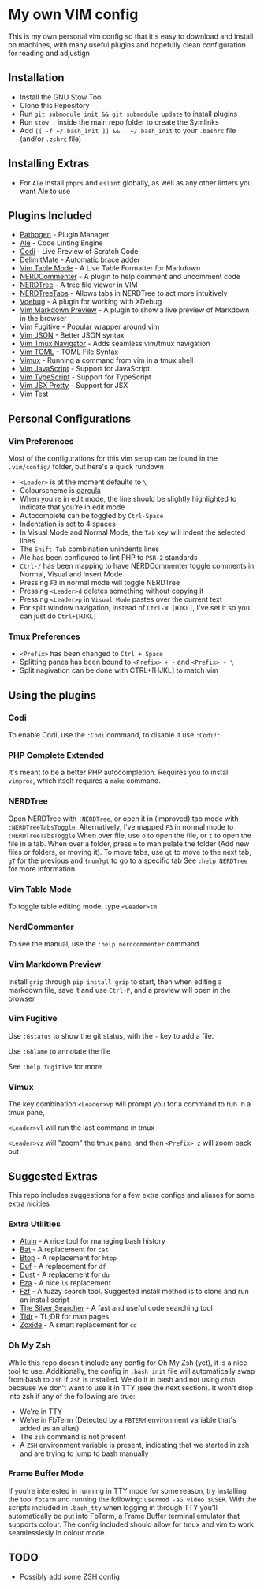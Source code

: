 # My own VIM config
This is my own personal vim config so that it's easy to download and install on machines, with many useful plugins and hopefully clean configuration for reading and adjustign

## Installation
 * Install the GNU Stow Tool
 * Clone this Repository
 * Run `git submodule init && git submodule update` to install plugins
 * Run `stow .` inside the main repo folder to create the Symlinks
 * Add `[[ -f ~/.bash_init ]] && . ~/.bash_init` to your `.bashrc` file (and/or `.zshrc` file)

## Installing Extras
 * For `Ale` install `phpcs` and `eslint` globally, as well as any other linters you want Ale to use

## Plugins Included
 * [Pathogen](https://github.com/tpope/vim-pathogen) - Plugin Manager
 * [Ale](https://github.com/w0rp/ale) - Code Linting Engine
 * [Codi](https://github.com/metakirby5/codi.vim) - Live Preview of Scratch Code
 * [DelimitMate](https://github.com/Raimondi/delimitMate) - Automatic brace adder
 * [Vim Table Mode](https://github.com/dhruvasagar/vim-table-mode) - A Live Table Formatter for Markdown
 * [NERDCommenter](https://github.com/scrooloose/nerdcommenter) - A plugin to help comment and uncomment code
 * [NERDTree](https://github.com/scrooloose/nerdtree) - A tree file viewer in VIM
 * [NERDTreeTabs](https://github.com/jistr/vim-nerdtree-tabs) - Allows tabs in NERDTree to act more intuitively
 * [Vdebug](https://github.comi/Garethp/vdebug) - A plugin for working with XDebug 
 * [Vim Markdown Preview](https://github.com/JamshedVesuna/vim-markdown-preview) - A plugin to show a live preview of Markdown in the browser
 * [Vim Fugitive](https://github.com/tpope/vim-fugitive) - Popular wrapper around vim
 * [Vim JSON](https://github.com/elzr/vim-json) - Better JSON syntax
 * [Vim Tmux Navigator](https://github.com/christoomey/vim-tmux-navigator) - Adds seamless vim/tmux navigation
 * [Vim TOML](https://github.com/cespare/vim-toml) - TOML File Syntax
 * [Vimux](https://github.com/benmills/vimux) - Running a command from vim in a tmux shell
 * [Vim JavaScript](https://github.com/pangloss/vim-javascript) - Support for JavaScript
 * [Vim TypeScript](https://github.com/leafgarland/typescript-vim) - Support for TypeScript
 * [Vim JSX Pretty](https://github.com/MaxMEllon/vim-jsx-pretty.git) - Support for JSX
 * [Vim Test](https://github.com/vim-test/vim-test.git)

## Personal Configurations

### Vim Preferences
Most of the configurations for this vim setup can be found in the `.vim/config/` folder, but here's a quick rundown

 * `<Leader>` is at the moment defaulte to `\`
 * Colourscheme is [darcula](https://github.com/blueshirts/darcula)
 * When you're in edit mode, the line should be slightly highlighted to indicate that you're in edit mode
 * Autocomplete can be toggled by `Ctrl-Space`
 * Indentation is set to 4 spaces
 * In Visual Mode and Normal Mode, the `Tab` key will indent the selected lines
 * The `Shift-Tab` combination unindents lines
 * Ale has been configured to lint PHP to `PSR-2` standards
 * `Ctrl-/` has been mapping to have NERDCommenter toggle comments in Normal, Visual and Insert Mode
 * Pressing `F3` in normal mode will toggle NERDTree
 * Pressing `<Leader>d` deletes something without copying it
 * Pressing `<Leader>p` in `Visual Mode` pastes over the current text
 * For split window navigation, instead of `Ctrl-W [HJKL]`, I've set it so you can just do `Ctrl+[HJKL]`

### Tmux Preferences
 * `<Prefix>` has been changed to `Ctrl + Space`
 * Splitting panes has been bound to `<Prefix> + -` and `<Prefix> + \`
 * Split nagivation can be done with CTRL+[HJKL] to match vim

## Using the plugins

### Codi
To enable Codi, use the `:Codi` command, to disable it use `:Codi!:`

### PHP Complete Extended
It's meant to be a better PHP autocompletion. Requires you to install `vimproc`, which itself requires a `make` command.

### NERDTree
Open NERDTree with `:NERDTree`, or open it in (improved) tab mode with `:NERDTreeTabsToggle`.
Alternatively, I've mapped `F3` in normal mode to `:NERDTreeTabsToggle`
When over file, use `o` to open the file, or `t` to open the file in a tab.
When over a folder, press `m` to manipulate the folder (Add new files or folders, or moving it).
To move tabs, use `gt` to move to the next tab, `gT` for the previous and `{num}gt` to go to a specific tab
See `:help NERDTree` for more information

### Vim Table Mode
To toggle table editing mode, type `<Leader>tm`

### NerdCommenter
To see the manual, use the `:help nerdcommenter` command

### Vim Markdown Preview
Install `grip` through `pip install grip` to start, then when editing a markdown file, save it and use `Ctrl-P`, and a preview will open in the browser

### Vim Fugitive
Use `:Gstatus` to show the git status, with the `-` key to add a file.

Use `:Gblame` to annotate the file

See `:help fugitive` for more

### Vimux
The key combination `<Leader>vp` will prompt you for a command to run in a tmux pane, 

`<Leader>vl` will run the last command in tmux

`<Leader>vz` will "zoom" the tmux pane, and then `<Prefix> z` will zoom back out

## Suggested Extras
This repo includes suggestions for a few extra configs and aliases for some extra nicities

### Extra Utilities
 * [Atuin](https://atuin.sh/) - A nice tool for managing bash history
 * [Bat](https://github.com/sharkdp/bat) - A replacement for `cat`
 * [Btop](https://github.com/aristocratos/btop) - A replacement for `htop`
 * [Duf](https://github.com/muesli/duf) - A replacement for `df`
 * [Dust](https://github.com/bootandy/dust) - A replacement for `du`
 * [Eza](https://github.com/eza-community/eza) - A nice `ls` replacement
 * [Fzf](https://github.com/junegunn/fzf) - A fuzzy search tool. Suggested install method is to clone and run an install script
 * [The Silver Searcher](https://github.com/ggreer/the_silver_searcher) - A fast and useful code searching tool
 * [Tldr](https://tldr.sh/) - TL;DR for man pages
 * [Zoxide](https://github.com/ajeetdsouza/zoxide) - A smart replacement for `cd`

### Oh My Zsh
While this repo doesn't include any config for Oh My Zsh (yet), it is a nice tool to use. Additionally, the config in
`.bash_init` file will automatically swap from bash to `zsh` if `zsh` is installed. We do it in bash and not using
`chsh` because we don't want to use it in TTY (see the next section). It won't drop into zsh if any of the following are
true:

 * We're in TTY
 * We're in FbTerm (Detected by a `FBTERM` environment variable that's added as an alias)
 * The `zsh` command is not present
 * A `ZSH` environment variable is present, indicating that we started in zsh and are trying to jump to bash manually

### Frame Buffer Mode
If you're interested in running in TTY mode for some reason, try installing the tool `fbterm` and running the following:
`usermod -aG video $USER`. With the scripts included in `.bash_tty` when logging in through TTY you'll automatically
be put into FbTerm, a Frame Buffer terminal emulator that supports colour. The config included should allow for tmux and
vim to work seamlesslesly in colour mode. 

## TODO
 * Possibly add some ZSH config
